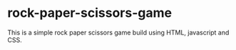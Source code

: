 # rock-paper-scissors-game

This is a simple rock paper scissors game build using HTML, javascript and CSS.
